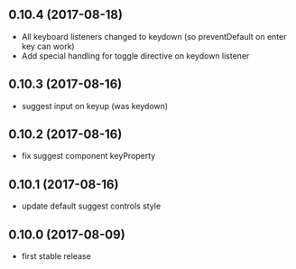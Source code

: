 ## 0.10.4 (2017-08-18)

* All keyboard listeners changed to keydown (so preventDefault on enter key can work)
* Add special handling for toggle directive on keydown listener

## 0.10.3 (2017-08-16)

* suggest input on keyup (was keydown)

## 0.10.2 (2017-08-16)

* fix suggest component keyProperty

## 0.10.1 (2017-08-16)

* update default suggest controls style

## 0.10.0 (2017-08-09)

* first stable release
